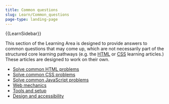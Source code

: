```yaml
---
title: Common questions
slug: Learn/Common_questions
page-type: landing-page
---
```


{{LearnSidebar}}

This section of the Learning Area is designed to provide answers to common questions that may come
up, which are not necessarily part of the structured core learning pathways (e.g. the [HTML](/en-US/docs/Learn/HTML) or [CSS](/en-US/docs/Learn_web_development/Core/Styling_basics) learning articles.) These articles are designed to work on their own.

- [Solve common HTML problems](/en-US/docs/Learn_web_development/Howto/Solve_HTML_problems)
- [Solve common CSS problems](/en-US/docs/Learn_web_development/Howto/Solve_CSS_problems)
- [Solve common JavaScript problems](/en-US/docs/Learn_web_development/Howto/Solve_JavaScript_problems)
- [Web mechanics](/en-US/docs/Learn_web_development/Howto/Web_mechanics)
- [Tools and setup](/en-US/docs/Learn_web_development/Howto/Tools_and_setup)
- [Design and accessibility](/en-US/docs/Learn_web_development/Howto/Design_and_accessibility)
